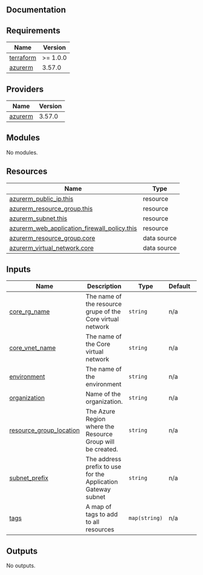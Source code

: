 ## Documentation

<!-- BEGINNING OF PRE-COMMIT-TERRAFORM DOCS HOOK -->

## Requirements

| Name                                                                     | Version  |
| ------------------------------------------------------------------------ | -------- |
| <a name="requirement_terraform"></a> [terraform](#requirement_terraform) | >= 1.0.0 |
| <a name="requirement_azurerm"></a> [azurerm](#requirement_azurerm)       | 3.57.0   |

## Providers

| Name                                                         | Version |
| ------------------------------------------------------------ | ------- |
| <a name="provider_azurerm"></a> [azurerm](#provider_azurerm) | 3.57.0  |

## Modules

No modules.

## Resources

| Name                                                                                                                                                            | Type        |
| --------------------------------------------------------------------------------------------------------------------------------------------------------------- | ----------- |
| [azurerm_public_ip.this](https://registry.terraform.io/providers/hashicorp/azurerm/3.57.0/docs/resources/public_ip)                                             | resource    |
| [azurerm_resource_group.this](https://registry.terraform.io/providers/hashicorp/azurerm/3.57.0/docs/resources/resource_group)                                   | resource    |
| [azurerm_subnet.this](https://registry.terraform.io/providers/hashicorp/azurerm/3.57.0/docs/resources/subnet)                                                   | resource    |
| [azurerm_web_application_firewall_policy.this](https://registry.terraform.io/providers/hashicorp/azurerm/3.57.0/docs/resources/web_application_firewall_policy) | resource    |
| [azurerm_resource_group.core](https://registry.terraform.io/providers/hashicorp/azurerm/3.57.0/docs/data-sources/resource_group)                                | data source |
| [azurerm_virtual_network.core](https://registry.terraform.io/providers/hashicorp/azurerm/3.57.0/docs/data-sources/virtual_network)                              | data source |

## Inputs

| Name                                                                                                     | Description                                                  | Type          | Default | Required |
| -------------------------------------------------------------------------------------------------------- | ------------------------------------------------------------ | ------------- | ------- | :------: |
| <a name="input_core_rg_name"></a> [core\_rg\_name](#input_core_rg_name)                                  | The name of the resource grupe of the Core virtual network   | `string`      | n/a     |   yes    |
| <a name="input_core_vnet_name"></a> [core\_vnet\_name](#input_core_vnet_name)                            | The name of the Core virtual network                         | `string`      | n/a     |   yes    |
| <a name="input_environment"></a> [environment](#input_environment)                                       | The name of the environment                                  | `string`      | n/a     |   yes    |
| <a name="input_organization"></a> [organization](#input_organization)                                    | Name of the organization.                                    | `string`      | n/a     |   yes    |
| <a name="input_resource_group_location"></a> [resource\_group\_location](#input_resource_group_location) | The Azure Region where the Resource Group will be created.   | `string`      | n/a     |   yes    |
| <a name="input_subnet_prefix"></a> [subnet\_prefix](#input_subnet_prefix)                                | The address prefix to use for the Application Gateway subnet | `string`      | n/a     |   yes    |
| <a name="input_tags"></a> [tags](#input_tags)                                                            | A map of tags to add to all resources                        | `map(string)` | n/a     |   yes    |

## Outputs

No outputs.

<!-- END OF PRE-COMMIT-TERRAFORM DOCS HOOK -->
